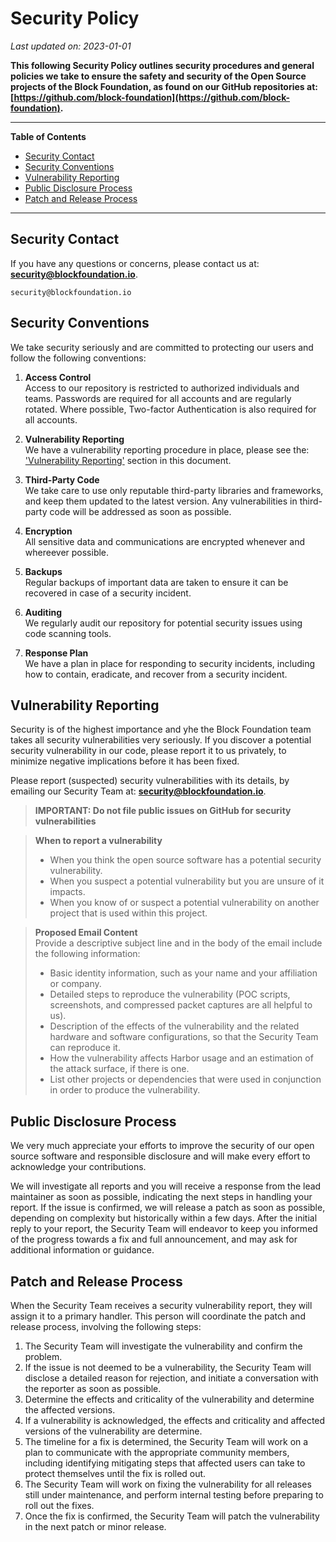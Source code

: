 # Security Policy

_Last updated on: 2023-01-01_



**This following Security Policy outlines security procedures and general 
policies we take to ensure the safety and security of the Open Source projects 
of the Block Foundation, as found on our GitHub repositories at: 
[https://github.com/block-foundation](https://github.com/block-foundation).**


---

**Table of Contents**

  * [Security Contact](#security-contact)
  * [Security Conventions](#security-conventions)
  * [Vulnerability Reporting](#vulnerability-reporting)
  * [Public Disclosure Process](#public-disclosure-process)
  * [Patch and Release Process ](#patch-and-release-process-process)

---


## Security Contact
 
If you have any questions or concerns, please contact us at:
**[security@blockfoundation.io](mailto:security@blockfoundation.io)**.

```
security@blockfoundation.io
```

## Security Conventions

We take security seriously and are committed to protecting our users and follow 
the following conventions:

1. **Access Control** \
Access to our repository is restricted to authorized individuals and teams. 
Passwords are required for all accounts and are regularly rotated. 
Where possible, Two-factor Authentication is also required for all accounts.

2. **Vulnerability Reporting** \
We have a vulnerability reporting procedure in place, please see the:
['Vulnerability Reporting'](#vulnerability-reporting) section in this document.

3. **Third-Party Code** \
We take care to use only reputable third-party libraries and frameworks, 
and keep them updated to the latest version. Any vulnerabilities in 
third-party code will be addressed as soon as possible.

4. **Encryption** \
All sensitive data and communications are encrypted whenever and whereever 
possible.

5. **Backups** \
Regular backups of important data are taken to ensure it can be recovered in 
case of a security incident.

6. **Auditing** \
We regularly audit our repository for potential security issues using code 
scanning tools.

7. **Response Plan** \
We have a plan in place for responding to security incidents, including how 
to contain, eradicate, and recover from a security incident.


## Vulnerability Reporting

Security is of the highest importance and yhe the Block Foundation team takes all 
security vulnerabilities very seriously. 
If you discover a potential security vulnerability in our code, please report 
it to us privately, to minimize negative implications before it has been fixed.


Please report (suspected) security vulnerabilities with its details, by 
emailing our Security Team at:
**[security@blockfoundation.io](mailto:security@blockfoundation.io)**. 


> **IMPORTANT: Do not file public issues on GitHub for security vulnerabilities**


> **When to report a vulnerability**
> - When you think the open source software has a potential security 
vulnerability.
> - When you suspect a potential vulnerability but you are unsure of it impacts.
> - When you know of or suspect a potential vulnerability on another project 
that is used within this project. 


> **Proposed Email Content** \
> Provide a descriptive subject line and in the body of the email include the 
> following information:
> - Basic identity information, such as your name and your affiliation or company.
> - Detailed steps to reproduce the vulnerability (POC scripts, screenshots, 
and compressed packet captures are all helpful to us).
> - Description of the effects of the vulnerability and the related hardware 
and software configurations, so that the Security Team can reproduce it.
> - How the vulnerability affects Harbor usage and an estimation of the attack 
surface, if there is one.
> - List other projects or dependencies that were used in conjunction in order 
to produce the vulnerability.


## Public Disclosure Process

We very much appreciate your efforts to improve the security of our open source
software and responsible disclosure and will make every effort to acknowledge
your contributions.

We will investigate all reports and you will receive a response from the lead
maintainer as soon as possible, indicating the next steps in handling your report.
If the issue is confirmed, we will release a patch as soon as possible,
depending on complexity but historically within a few days.
After the initial reply to your report, the Security Team will endeavor
to keep you informed of the progress towards a fix and full announcement,
and may ask for additional information or guidance.

## Patch and Release Process

When the Security Team receives a security vulnerability report, they will
assign it to a primary handler. This person will coordinate the patch and
release process, involving the following steps:

1. The Security Team will investigate the vulnerability and confirm the problem.
2. If the issue is not deemed to be a vulnerability, the Security Team will
disclose a detailed reason for rejection, and initiate a conversation with the
reporter as soon as possible.
3. Determine the effects and criticality of the vulnerability and determine the
affected versions.
4. If a vulnerability is acknowledged, the effects and criticality and affected
versions of the vulnerability are determine.
5. The timeline for a fix is determined, the Security Team will work on a plan
to communicate with the appropriate community members, including identifying
mitigating steps that affected users can take to protect themselves until the
fix is rolled out.
6. The Security Team will work on fixing the vulnerability for all releases
still under maintenance, and perform internal testing before preparing to roll
out the fixes.
7. Once the fix is confirmed, the Security Team will patch the vulnerability in
the next patch or minor release.
